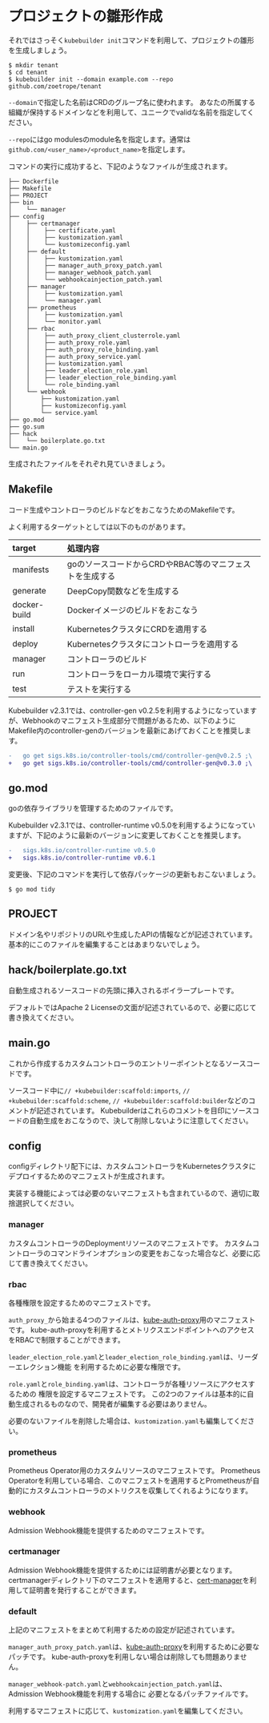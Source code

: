 # プロジェクトの雛形作成

それではさっそく`kubebuilder init`コマンドを利用して、プロジェクトの雛形を生成しましょう。

```console
$ mkdir tenant
$ cd tenant
$ kubebuilder init --domain example.com --repo github.com/zoetrope/tenant
```

`--domain`で指定した名前はCRDのグループ名に使われます。
あなたの所属する組織が保持するドメインなどを利用して、ユニークでvalidな名前を指定してください。

`--repo`にはgo modulesのmodule名を指定します。通常は`github.com/<user_name>/<product_name>`を指定します。

コマンドの実行に成功すると、下記のようなファイルが生成されます。

```
├── Dockerfile
├── Makefile
├── PROJECT
├── bin
│    └── manager
├── config
│    ├── certmanager
│    │    ├── certificate.yaml
│    │    ├── kustomization.yaml
│    │    └── kustomizeconfig.yaml
│    ├── default
│    │    ├── kustomization.yaml
│    │    ├── manager_auth_proxy_patch.yaml
│    │    ├── manager_webhook_patch.yaml
│    │    └── webhookcainjection_patch.yaml
│    ├── manager
│    │    ├── kustomization.yaml
│    │    └── manager.yaml
│    ├── prometheus
│    │    ├── kustomization.yaml
│    │    └── monitor.yaml
│    ├── rbac
│    │    ├── auth_proxy_client_clusterrole.yaml
│    │    ├── auth_proxy_role.yaml
│    │    ├── auth_proxy_role_binding.yaml
│    │    ├── auth_proxy_service.yaml
│    │    ├── kustomization.yaml
│    │    ├── leader_election_role.yaml
│    │    ├── leader_election_role_binding.yaml
│    │    └── role_binding.yaml
│    └── webhook
│        ├── kustomization.yaml
│        ├── kustomizeconfig.yaml
│        └── service.yaml
├── go.mod
├── go.sum
├── hack
│    └── boilerplate.go.txt
└── main.go
```

生成されたファイルをそれぞれ見ていきましょう。

## Makefile

コード生成やコントローラのビルドなどをおこなうためのMakefileです。

よく利用するターゲットとしては以下のものがあります。

| target       | 処理内容                                            |
|:-------------|:---------------------------------------------------|
| manifests    | goのソースコードからCRDやRBAC等のマニフェストを生成する |
| generate     | DeepCopy関数などを生成する                           |
| docker-build | Dockerイメージのビルドをおこなう                      |
| install      | KubernetesクラスタにCRDを適用する                    |
| deploy       | Kubernetesクラスタにコントローラを適用する            |
| manager      | コントローラのビルド                                 |
| run          | コントローラをローカル環境で実行する                   |
| test         | テストを実行する                                     |

Kubebuilder v2.3.1では、controller-gen v0.2.5を利用するようになっていますが、Webhookのマニフェスト生成部分で問題があるため、以下のようにMakefile内のcontroller-genのバージョンを最新にあげておくことを推奨します。

```diff
-	go get sigs.k8s.io/controller-tools/cmd/controller-gen@v0.2.5 ;\
+	go get sigs.k8s.io/controller-tools/cmd/controller-gen@v0.3.0 ;\
```

## go.mod

goの依存ライブラリを管理するためのファイルです。

Kubebuilder v2.3.1では、controller-runtime v0.5.0を利用するようになっていますが、下記のように最新のバージョンに変更しておくことを推奨します。

```diff
-	sigs.k8s.io/controller-runtime v0.5.0
+	sigs.k8s.io/controller-runtime v0.6.1
```

変更後、下記のコマンドを実行して依存パッケージの更新もおこないましょう。

```console
$ go mod tidy
```

## PROJECT

ドメイン名やリポジトリのURLや生成したAPIの情報などが記述されています。
基本的にこのファイルを編集することはあまりないでしょう。

## hack/boilerplate.go.txt

自動生成されるソースコードの先頭に挿入されるボイラープレートです。

デフォルトではApache 2 Licenseの文面が記述されているので、必要に応じて書き換えてください。

## main.go

これから作成するカスタムコントローラのエントリーポイントとなるソースコードです。

ソースコード中に`// +kubebuilder:scaffold:imports`, `// +kubebuilder:scaffold:scheme`, `// +kubebuilder:scaffold:builder`などのコメントが記述されています。
Kubebuilderはこれらのコメントを目印にソースコードの自動生成をおこなうので、決して削除しないように注意してください。

## config

configディレクトリ配下には、カスタムコントローラをKubernetesクラスタにデプロイするためのマニフェストが生成されます。

実装する機能によっては必要のないマニフェストも含まれているので、適切に取捨選択してください。

### manager

カスタムコントローラのDeploymentリソースのマニフェストです。
カスタムコントローラのコマンドラインオプションの変更をおこなった場合など、必要に応じて書き換えてください。

### rbac

各種権限を設定するためのマニフェストです。

`auth_proxy_`から始まる4つのファイルは、[kube-auth-proxy][]用のマニフェストです。
kube-auth-proxyを利用するとメトリクスエンドポイントへのアクセスをRBACで制限することができます。

`leader_election_role.yaml`と`leader_election_role_binding.yaml`は、リーダーエレクション機能
を利用するために必要な権限です。

`role.yaml`と`role_binding.yaml`は、コントローラが各種リソースにアクセスするための
権限を設定するマニフェストです。
この2つのファイルは基本的に自動生成されるものなので、開発者が編集する必要はありません。

必要のないファイルを削除した場合は、`kustomization.yaml`も編集してください。

### prometheus

Prometheus Operator用のカスタムリソースのマニフェストです。
Prometheus Operatorを利用している場合、このマニフェストを適用するとPrometheusが自動的にカスタムコントローラのメトリクスを収集してくれるようになります。

### webhook

Admission Webhook機能を提供するためのマニフェストです。

### certmanager

Admission Webhook機能を提供するためには証明書が必要となります。
certmanagerディレクトリ下のマニフェストを適用すると、[cert-manager][]を利用して証明書を発行することができます。

### default

上記のマニフェストをまとめて利用するための設定が記述されています。

`manager_auth_proxy_patch.yaml`は、[kube-auth-proxy][]を利用するために必要なパッチです。
kube-auth-proxyを利用しない場合は削除しても問題ありません。

`manager_webhook-patch.yaml`と`webhookcainjection_patch.yaml`は、Admission Webhook機能を利用する場合に
必要となるパッチファイルです。

利用するマニフェストに応じて、`kustomization.yaml`を編集してください。

[cert-manager]: https://github.com/jetstack/cert-manager
[kube-auth-proxy]: https://github.com/brancz/kube-rbac-proxy
